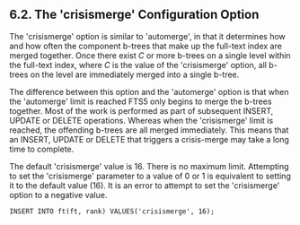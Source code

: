 ## 6\.2\. The 'crisismerge' Configuration Option


The 'crisismerge' option is similar to 'automerge', in that it determines
how and how often the component b\-trees that make up the full\-text index are
merged together. Once there exist *C* or more b\-trees on a single level
within the full\-text index, where *C* is the value of the 'crisismerge'
option, all b\-trees on the level are immediately merged into a single b\-tree.



The difference between this option and the 'automerge' option is that when
the 'automerge' limit is reached FTS5 only begins to merge the b\-trees
together. Most of the work is performed as part of subsequent INSERT,
UPDATE or DELETE operations. Whereas when the 'crisismerge' limit is reached,
the offending b\-trees are all merged immediately. This means that an INSERT,
UPDATE or DELETE that triggers a crisis\-merge may take a long time to
complete.



The default 'crisismerge' value is 16\. There is no maximum limit. Attempting
to set the 'crisismerge' parameter to a value of 0 or 1 is equivalent to
setting it to the default value (16\). It is an error to attempt to set the
'crisismerge' option to a negative value.




```
INSERT INTO ft(ft, rank) VALUES('crisismerge', 16);

```


